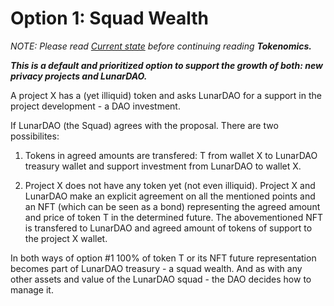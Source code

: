 # Option 1: Squad Wealth

*NOTE: Please read [Current state](./update.md) before continuing reading **Tokenomics.***

***This is a default and prioritized option to support the growth of both: new privacy projects and LunarDAO.***

A project X has a (yet illiquid) token and asks LunarDAO for a support in the project development - a DAO investment.

If LunarDAO (the Squad) agrees with the proposal. There are two possibilites:

1. Tokens in agreed amounts are transfered: T from wallet X to LunarDAO treasury wallet and support investment from LunarDAO to wallet X.

2. Project X does not have any token yet (not even illiquid). Project X and LunarDAO make an explicit agreement on all the mentioned points and an NFT (which can be seen as a bond) representing the agreed amount and price of token T in the determined future. The abovementioned NFT is transfered to LunarDAO and agreed amount of tokens of support to the project X wallet.

In both ways of option #1 100% of token T or its NFT future representation becomes part of LunarDAO treasury - a squad wealth. And as with any other assets and value of the LunarDAO squad - the DAO decides how to manage it.  
